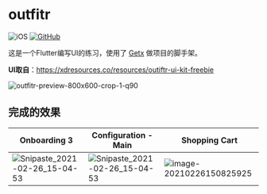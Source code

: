 # outfitr

![iOS](https://img.shields.io/badge/iOS-13%20-blue)
[![GitHub](https://img.shields.io/github/stars/nasawz/outfitr_flutter_ui?style=social)](https://img.shields.io/github/stars/nasawz/outfitr_flutter_ui?style=social)



这是一个Flutter编写UI的练习，使用了 [Getx](https://github.com/jonataslaw/getx/blob/master/README.zh-cn.md) 做项目的脚手架。



**UI取自**：https://xdresources.co/resources/outiftr-ui-kit-freebie



![outfitr-preview-800x600-crop-1-q90](https://user-images.githubusercontent.com/372910/109272793-51ca6b80-784c-11eb-8c38-d206d4a0962d.png)



## 完成的效果



| Onboarding 3                                                 | Configuration - Main                                         | Shopping Cart                                                |
| ------------------------------------------------------------ | ------------------------------------------------------------ | ------------------------------------------------------------ |
| ![Snipaste_2021-02-26_15-04-53](https://user-images.githubusercontent.com/372910/109272709-38292400-784c-11eb-82c6-4b1b6b096ec1.png)  | ![Snipaste_2021-02-26_15-04-53](https://user-images.githubusercontent.com/372910/109272703-365f6080-784c-11eb-9fbb-98b5deaf7edc.png) | ![image-20210226150825925](https://user-images.githubusercontent.com/372910/109272682-319aac80-784c-11eb-84b6-faa4094652a7.png)|



